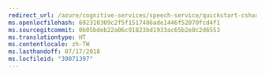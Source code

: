```yaml
---
redirect_url: /azure/cognitive-services/speech-service/quickstart-csharp-dotnet-windows
ms.openlocfilehash: 692310309c2f5f1517486ade1446f52070fcd4f1
ms.sourcegitcommit: 0b05bdeb22a06c91823bd1933ac65b2e0c2d6553
ms.translationtype: HT
ms.contentlocale: zh-TW
ms.lasthandoff: 07/17/2018
ms.locfileid: "39071397"
---
```

